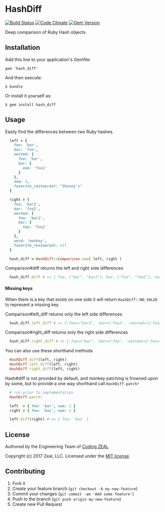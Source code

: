 # HashDiff

[![Build Status](https://travis-ci.org/CodingZeal/hash_diff.png?branch=master)](https://travis-ci.org/CodingZeal/hash_diff) [![Code Climate](https://codeclimate.com/github/CodingZeal/hash_diff.png)](https://codeclimate.com/github/CodingZeal/hash_diff) [![Gem Version](https://badge.fury.io/rb/hash_diff.png)](http://badge.fury.io/rb/hash_diff)

Deep comparison of Ruby Hash objects

## Installation

Add this line to your application's Gemfile:

    gem 'hash_diff'

And then execute:

    $ bundle

Or install it yourself as:

    $ gem install hash_diff

## Usage

Easily find the differences between two Ruby hashes.

```ruby
  left = {
    foo: 'bar',
    bar: 'foo',
    nested: {
      foo: 'bar',
      bar: {
        one: 'foo1'
      }
    },
    num: 1,
    favorite_restaurant: "Shoney's"
  }

  right = {
    foo: 'bar2',
    bar: 'foo2',
    nested: {
      foo: 'bar2',
      bar: {
        two: 'foo2'
      }
    },
    word: 'monkey',
    favorite_restaurant: nil
  }

  hash_diff = HashDiff::Comparison.new( left, right )
```

Comparison#diff returns the left and right side differences

```ruby
  hash_diff.diff # => { foo: ["bar", "bar2"], bar: ["foo", "foo2"], nested: { foo: ["bar", "bar2"], bar: { one: ["foo1", HashDiff::NO_VALUE], two: [HashDiff::NO_VALUE, "foo2"] } }, num:  [1, HashDiff::NO_VALUE], word: [HashDiff::NO_VALUE, "monkey"], favorite_restaurant: ["Shoney's", nil] }
```

#### Missing keys

When there is a key that exists on one side it will return `HashDiff::NO_VALUE` to represent a missing key.

Comparison#left_diff returns only the left side differences

```ruby
  hash_diff.left_diff # => {:foo=>"bar2", :bar=>"foo2", :nested=>{:foo=>"bar2", :bar=>{:one=>HashDiff::NO_VALUE, :two=>"foo2"}}, :num=>HashDiff::NO_VALUE, :favorite_restaurant=>nil, :word=>"monkey"}
```

Comparison#right_diff returns only the right side differences

```ruby
  hash_diff.right_diff # => {:foo=>"bar", :bar=>"foo", :nested=>{:foo=>"bar", :bar=>{:one=>"foo1", :two=>HashDiff::NO_VALUE}}, :num=>1, :favorite_restaurant=>"Shoney's", :word=>HashDiff::NO_VALUE}
```

You can also use these shorthand methods

```ruby
  HashDiff.diff(left, right)
  HashDiff.left_diff(left, right)
  HashDiff.right_diff(left, right)
```

Hash#diff is not provided by default, and monkey patching is frowned upon by some, but to provide a one way shorthand call `HashDiff.patch!`

```ruby
  # run prior to implementation
  HashDiff.patch!

  left  = { foo: 'bar', num: 1 }
  right = { foo: 'baz', num: 1 }

  left.diff(right) # => { foo: 'baz' }
```

## License

Authored by the Engineering Team of [Coding ZEAL](https://codingzeal.com?utm_source=github)

Copyright (c) 2017 Zeal, LLC. Licensed under the [MIT license](https://opensource.org/licenses/MIT).

## Contributing

1. Fork it
2. Create your feature branch (`git checkout -b my-new-feature`)
3. Commit your changes (`git commit -am 'Add some feature'`)
4. Push to the branch (`git push origin my-new-feature`)
5. Create new Pull Request
